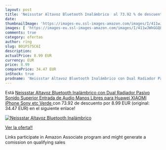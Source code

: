 ```yaml
---
layout: post
title: 'Neissstar Altavoz Bluetooth Inalámbrico  al 73.92 % de descuento'
date: 
thumbnailImage: 'https://images-eu.ssl-images-amazon.com/images/I/411wJWkGGQL._SL200_.jpg'
images: [ 'https://images-eu.ssl-images-amazon.com/images/I/411wJWkGGQL._SL200_.jpg' ]
comments: true
category: ofertas
author: ring
slug: B01FS7SC6I
description:
actualPrice: 8.99 EUR
currency: EUR
price: 8.99
comparePrice: 34.47 EUR
inStock: true
prodname: 'Neissstar Altavoz Bluetooth Inalámbrico con Dual Radiador Pasivo  Sonido Superior  Entrada de Audio  Manos Libres para Huawei  XIAOMI  iPhone  Sony etc  Verde '
---
```


Está [Neissstar Altavoz Bluetooth Inalámbrico con Dual Radiador Pasivo  Sonido Superior  Entrada de Audio  Manos Libres para Huawei  XIAOMI  iPhone  Sony etc  Verde ](https://www.amazon.es/dp/B01FS7SC6I/?tag=tolees-21) con 73.92 de descuento por 8.99 EUR (original: 34.47 EUR) en el siguiente enlace!

[![Neissstar Altavoz Bluetooth Inalámbrico ](https://images-eu.ssl-images-amazon.com/images/I/411wJWkGGQL._SL200_.jpg)](https://www.amazon.es/dp/B01FS7SC6I/?tag=tolees-21)

[Ver la oferta!!](https://www.amazon.es/dp/B01FS7SC6I/?tag=tolees-21)

Links participate in Amazon Associate program and might generate a comission on qualifying sales


